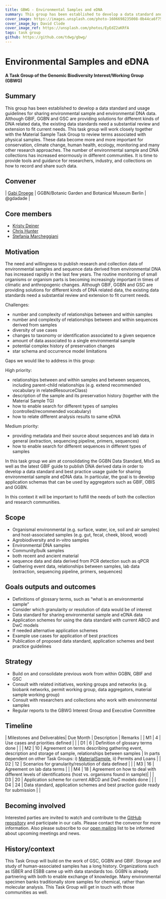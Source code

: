 ```yaml
---
title: GBWG - Environmental Samples and eDNA
summary: This group has been established to develop a data standard and usage guidelines for sharing environmental sample and environmental DNA data.
cover_image: https://images.unsplash.com/photo-1606698235008-0b44ca6f7594
cover_image_by: David Clode
cover_image_ref: https://unsplash.com/photos/EyEdZ2aKRfA 
tags: task group
github: https://github.com/tdwg/gbwg/
---
```



# Environmental Samples and eDNA
**A Task Group of the Genomic Biodiversity Interest/Working Group (GBWG)**

## Summary

This group has been established to develop a data standard and usage guidelines for sharing environmental sample and environmental DNA data. Although GBIF, GGBN and GSC are providing solutions for different kinds of DNA related data, the existing data standards need a substantial review and extension to fit current needs. This task group will work closely together with the Material Sample Task Group to review terms associated with physical samples. These data become more and more important for conservation, climate change, human health, ecology, monitoring and many other research approaches. The number of environmental sample and DNA collections has increased enormously in different communities. It is time to provide tools and guidance for researchers, industry, and collections on how to record and share such data.

## Convener

| [Gabi Droege](mailto:g.droege@bgbm.org) | GGBN/Botanic Garden and Botanical Museum Berlin | @gdadade |

## Core members

* [Kristy Deiner](mailto:alpinedna@gmail.com)
* [Chris Hunter](mailto:chris@gigasciencejournal.com)
* [Stefania Marcheggiani](stefania.marcheggiani@iss.it)

## Motivation

The need and willingness to publish research and collection data of environmental samples and sequence data derived from environmental DNA has increased rapidly in the last few years. The routine monitoring of small organisms or organism parts is becoming increasingly  important in times of climatic and anthropogenic changes. Although GBIF, GGBN and GSC are providing solutions for different kinds of DNA related data, the existing data standards need a substantial review and extension to fit current needs.

Challenges:

* number and complexity of relationships between and within samples
* number and complexity of relationships between and within sequences derived from samples
* diversity of use cases
* changes to taxonomy or identification associated to a given sequence
* amount of data associated to a single environmental sample
* potential complex history of preservation changes 
* star schema and occurrence model limitations

Gaps we would like to address in this group:

High priority:

* relationships between and within samples and between sequences, including parent-child relationships (e.g. extend recommended vocabulary in relatedResourceClass)
* description of the sample and its preservation history (together with the Material Sample TG)
* how to enable search for different types of samples (controlled/recommended vocabulary)
* how to relate different analysis results to same eDNA

Medium priority:

* providing metadata and their source about sequences and lab data in general (extraction, sequencing pipeline, primers, sequences)
* how to enable search for different sequences in different types of samples

In this task group we aim at consolidating the GGBN Data Standard, MIxS as well as the latest GBIF guide to publish DNA derived data in order to develop a data standard and best practice usage guide for sharing environmental sample and eDNA data. In particular, the goal is to develop application schemas that can be used by aggregators such as GBIF, OBIS and GGBN.

In this context it will be important to fulfill the needs of both the collection and research communities.

## Scope

* Organismal environmental (e.g. surface, water, ice, soil and air samples) and host-associated samples (e.g. gut, fecal, cheek, blood, wood)
* Agrobiodiversity and in-vitro samples
* Environmental DNA samples
* Community/bulk samples
* both recent and ancient material
* sequence data and data derived from PCR detection such as qPCR
* Gathering event data, relationships between samples, lab data (extraction, sequencing pipeline, primers, sequences)

## Goals outputs and outcomes
* Definitions of glossary terms, such as “what is an environmental sample”
* Consider which granularity or resolution of data would be of interest
* Data standard for sharing environmental sample and eDNA data
* Application schemes for using the data standard with current ABCD and DwC models
* If needed alternative application schemes
* Example use cases for application of best practices
* Publication of proposed data standard, application schemes and best practice guidelines

## Strategy
* Build on and consolidate previous work from within GGBN, GBIF and GSC
* Consult with related initiatives, working groups and networks (e.g. biobank networks, permit working group, data aggregators, material sample working group)
* Consult with researchers and collections who work with environmental samples
* Regular reports to the GBWG Interest Group and Executive Committee

## Timeline

| Milestones and Deliverables| Due Month | Description | Remarks |
| M1 | 4 | Use cases and priorities defined |  |
| D1 | 6 | Definition of glossary terms done |  |
| M2 | 10 | Agreement on terms describing gathering event, description and storage of sample, relationships between samples | In parts dependent on other Task Groups: i) [MaterialSample](/community/osr/material-sample/), ii) Permits and Loans | 
| D2 | 12 | Scenarios for granularity/resolution of data defined |  | 
| M3 | 16 | Agreement on lab data terms |  | 
| M4 | 18 | Agreement on how to deal with different levels of identifications (host vs. organisms found in sample)|  |
| D3 | 20 | Application scheme for current ABCD and DwC models done |  | 
| D4 | 24 | Data standard, application schemes and best practice guide ready for submission |  | 
	 
## Becoming involved

Interested parties are invited to watch and contribute to the [GitHub repository](https://github.com/tdwg/gbwg/) and participate in our calls. Please contact the convenor for more information. Also please subscribe to our [open mailing](http://lists.tdwg.org/mailman/listinfo/tdwg-gbwg) list to be informed about upcoming meetings and news.

## History/context

This Task Group will build on the work of GSC, GGBN and GBIF. Storage and study of human-associated samples has a long history. Organizations such as ISBER and ESBB came up with data standards too. GGBN is already partnering with both to enable exchange of knowledge. Many environmental specimen banks traditionally store samples for chemical, rather than molecular analysis. This Task Group will get in touch with those communities as well.
